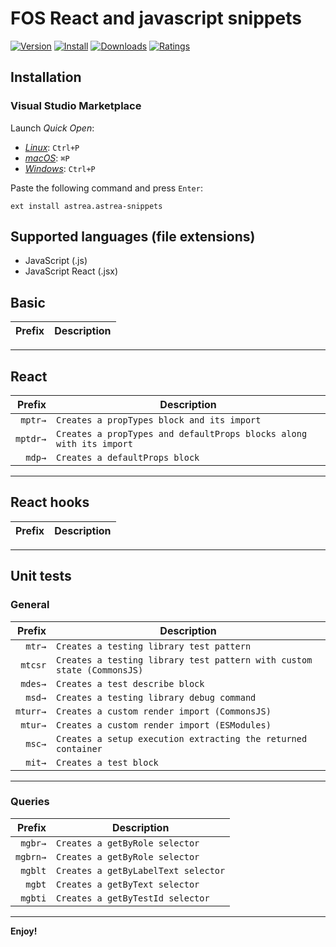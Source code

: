 # FOS React and javascript snippets

[![Version](https://vsmarketplacebadge.apphb.com/version/oicramps-meli.fos-snippets.svg)](https://vsmarketplacebadge.apphb.com/version/oicramps-meli.fos-snippets.svg)
[![Install](https://vsmarketplacebadge.apphb.com/installs/oicramps-meli.fos-snippets.svg)](https://vsmarketplacebadge.apphb.com/installs/oicramps-meli.fos-snippets.svg)
[![Downloads](https://vsmarketplacebadge.apphb.com/downloads/oicramps-meli.fos-snippets.svg)](https://vsmarketplacebadge.apphb.com/downloads/oicramps-meli.fos-snippets.svg)
[![Ratings](https://vsmarketplacebadge.apphb.com/rating-star/oicramps-meli.fos-snippets.svg)](https://vsmarketplacebadge.apphb.com/rating-star/oicramps-meli.fos-snippets.svg)

## Installation

### Visual Studio Marketplace

Launch _Quick Open_:

- [_Linux_](https://code.visualstudio.com/shortcuts/keyboard-shortcuts-linux.pdf): `Ctrl+P`
- [_macOS_](https://code.visualstudio.com/shortcuts/keyboard-shortcuts-macos.pdf): `⌘P`
- [_Windows_](https://code.visualstudio.com/shortcuts/keyboard-shortcuts-windows.pdf): `Ctrl+P`

Paste the following command and press `Enter`:

```shell
ext install astrea.astrea-snippets
```

## Supported languages (file extensions)

- JavaScript (.js)
- JavaScript React (.jsx)

## Basic

|  Prefix | Description                                         |
| ------: | --------------------------------------------------- |

--------------------------------------------------------------------------------------

## React

|  Prefix    | Description                                                              |
| ------:    | ------------------------------------------------------------------------ |
|  `mptr→`   | `Creates a propTypes block and its import`                               |
|  `mptdr→`  | `Creates a propTypes and defaultProps blocks along with its import`      |
|  `mdp→`    | `Creates a defaultProps block`                                           |

--------------------------------------------------------------------------------------

## React hooks

|  Prefix | Description                                         |
| ------: | --------------------------------------------------- |

--------------------------------------------------------------------------------------

## Unit tests

### General

|  Prefix   | Description                                                               |
| ------:   | ------------------------------------------------------------------------- |
|  `mtr→`   | `Creates a testing library test pattern`                                  | 
|  `mtcsr`  | `Creates a testing library test pattern with custom state (CommonsJS)`    | 
|  `mdes→`  | `Creates a test describe block`                                           |
|  `msd→`   | `Creates a testing library debug command`                                 |
|  `mturr→` | `Creates a custom render import (CommonsJS)`                              |
|  `mtur→`  | `Creates a custom render import (ESModules)`                              |
|  `msc→`   | `Creates a setup execution extracting the returned container`             |
|  `mit→`   | `Creates a test block`                                                    |

--------------------------------------------------------------------------------------

### Queries

|  Prefix   | Description                                              |
| --------: | -------------------------------------------------------- |
|  `mgbr→`  | `Creates a getByRole selector`                           |
|  `mgbrn→` | `Creates a getByRole selector`                           |
|  `mgblt`  | `Creates a getByLabelText selector`                      |
|  `mgbt`   | `Creates a getByText selector`                           |
|  `mgbti`  | `Creates a getByTestId selector`                         |

----------------------------------------------------------------------------------------


**Enjoy!** 
